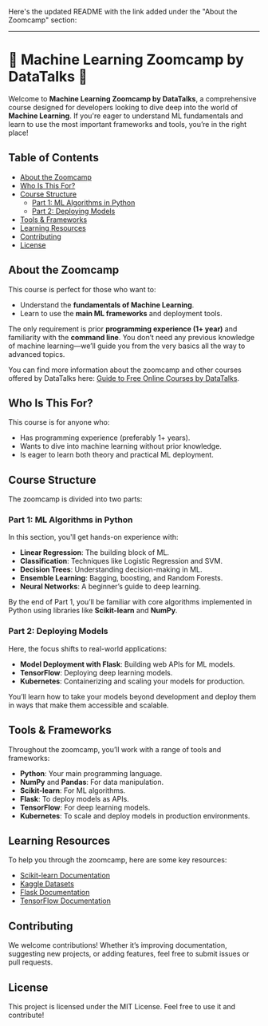 Here's the updated README with the link added under the "About the Zoomcamp" section:

---

# 🌟 Machine Learning Zoomcamp by DataTalks 🚀

Welcome to **Machine Learning Zoomcamp by DataTalks**, a comprehensive course designed for developers looking to dive deep into the world of **Machine Learning**. If you're eager to understand ML fundamentals and learn to use the most important frameworks and tools, you’re in the right place!

## Table of Contents
- [About the Zoomcamp](#about-the-zoomcamp)
- [Who Is This For?](#who-is-this-for)
- [Course Structure](#course-structure)
  - [Part 1: ML Algorithms in Python](#part-1-ml-algorithms-in-python)
  - [Part 2: Deploying Models](#part-2-deploying-models)
- [Tools & Frameworks](#tools--frameworks)
- [Learning Resources](#learning-resources)
- [Contributing](#contributing)
- [License](#license)

## About the Zoomcamp

This course is perfect for those who want to:
- Understand the **fundamentals of Machine Learning**.
- Learn to use the **main ML frameworks** and deployment tools.

The only requirement is prior **programming experience (1+ year)** and familiarity with the **command line**. You don’t need any previous knowledge of machine learning—we’ll guide you from the very basics all the way to advanced topics.

You can find more information about the zoomcamp and other courses offered by DataTalks here: [Guide to Free Online Courses by DataTalks](https://datatalks.club/blog/guide-to-free-online-courses-at-datatalks-club.html#machine-learning-zoomcamp).

## Who Is This For?

This course is for anyone who:
- Has programming experience (preferably 1+ years).
- Wants to dive into machine learning without prior knowledge.
- Is eager to learn both theory and practical ML deployment.

## Course Structure

The zoomcamp is divided into two parts:

### Part 1: ML Algorithms in Python

In this section, you'll get hands-on experience with:
- **Linear Regression**: The building block of ML.
- **Classification**: Techniques like Logistic Regression and SVM.
- **Decision Trees**: Understanding decision-making in ML.
- **Ensemble Learning**: Bagging, boosting, and Random Forests.
- **Neural Networks**: A beginner’s guide to deep learning.

By the end of Part 1, you’ll be familiar with core algorithms implemented in Python using libraries like **Scikit-learn** and **NumPy**.

### Part 2: Deploying Models

Here, the focus shifts to real-world applications:
- **Model Deployment with Flask**: Building web APIs for ML models.
- **TensorFlow**: Deploying deep learning models.
- **Kubernetes**: Containerizing and scaling your models for production.

You’ll learn how to take your models beyond development and deploy them in ways that make them accessible and scalable.

## Tools & Frameworks

Throughout the zoomcamp, you’ll work with a range of tools and frameworks:
- **Python**: Your main programming language.
- **NumPy** and **Pandas**: For data manipulation.
- **Scikit-learn**: For ML algorithms.
- **Flask**: To deploy models as APIs.
- **TensorFlow**: For deep learning models.
- **Kubernetes**: To scale and deploy models in production environments.

## Learning Resources

To help you through the zoomcamp, here are some key resources:
- [Scikit-learn Documentation](https://scikit-learn.org/stable/user_guide.html)
- [Kaggle Datasets](https://www.kaggle.com/datasets)
- [Flask Documentation](https://flask.palletsprojects.com/en/2.0.x/)
- [TensorFlow Documentation](https://www.tensorflow.org/learn)

## Contributing

We welcome contributions! Whether it’s improving documentation, suggesting new projects, or adding features, feel free to submit issues or pull requests.

## License

This project is licensed under the MIT License. Feel free to use it and contribute!


